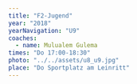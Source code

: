 ```yaml
---
title: "F2-Jugend"
year: "2018"
yearNavigation: "U9"
coaches:
  - name: Mulualem Gulema
times: "Do 17:00-18:30"
photo: "../../assets/u8_u9.jpg"
place: "Do Sportplatz am Leinritt"
---
```

